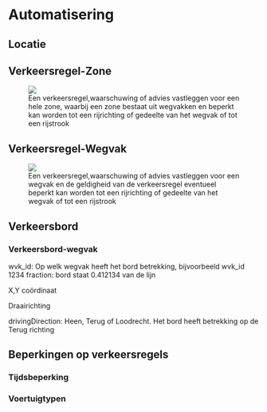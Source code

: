 # Automatisering



## Locatie


## Verkeersregel-Zone
<figure>
<img src="./hoofdstukken/media/zone-verkeersregel.PNG">
<figcaption>Een verkeersregel,waarschuwing of advies vastleggen voor een hele zone, waarbij een zone bestaat uit wegvakken en beperkt kan worden tot een rijrichting of gedeelte van het wegvak of tot een rijstrook</caption>
</figure>



## Verkeersregel-Wegvak
<figure>
<img src="./hoofdstukken/media/wegvaklocatie-verkeersregel.PNG">
<figcaption>Een verkeersregel,waarschuwing of advies vastleggen voor een wegvak en de geldigheid van de verkeersregel eventueel beperkt kan worden tot een rijrichting of gedeelte van het wegvak of tot een rijstrook</caption>
</figure>



## Verkeersbord


### Verkeersbord-wegvak
wvk_id: Op welk wegvak heeft het bord betrekking, bijvoorbeeld wvk_id 1234
fraction: bord staat 0.412134 van de lijn


 X,Y coördinaat


Draairichting


drivingDirection: Heen, Terug of Loodrecht. Het bord heeft betrekking op de Terug richting


## Beperkingen op verkeersregels

### Tijdsbeperking



### Voertuigtypen

